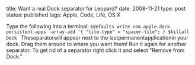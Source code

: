title: Want a real Dock separator for Leopard?
date: 2008-11-21
type: post
status: published
tags: Apple, Code, Life, OS X


Type the following into a terminal: `$defaults write com.apple.dock persistent-apps -array-add '{ "tile-type" = "spacer-tile"; } $killall Dock ` Theseparatorwill appear next to the lastpermanentapplicationin your dock. Drag them around to where you want them! Run it again for another separator. To get rid of a separator right click it and select "Remove from Dock." 
